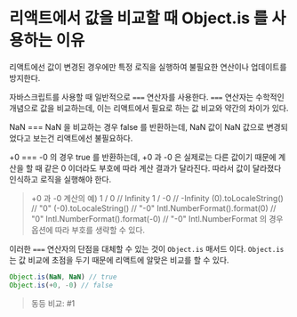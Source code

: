 # 리액트에서 값을 비교할 때 Object.is 를 사용하는 이유

리액트에선 값이 변경된 경우에만 특정 로직을 실행하여 불필요한 연산이나 업데이트를 방지한다.

자바스크립트를 사용할 때 일반적으로 `===` 연산자를 사용한다.
`===` 연산자는 수학적인 개념으로 값을 비교하는데, 이는 리액트에서 필요로 하는 값 비교와 약간의 차이가 있다.

NaN === NaN 을 비교하는 경우 false 를 반환하는데, NaN 값이 NaN 값으로 변경되었다고 보는건 리액트에선 불필요하다.

+0 === -0 의 경우 true 를 반환하는데, +0 과 -0 은 실제로는 다른 값이기 때문에 계산을 할 때 같은 0 이더라도 부호에 따라 계산 결과가 달라진다. 따라서 값이 달라졌다 인식하고 로직을 실행해야 한다.

> +0 과 -0 계산의 예)
> 1 / 0 // Infinity
> 1 / -0 // -Infinity
> (0).toLocaleString() // "0"
> (-0).toLocaleString() // "-0"
> Intl.NumberFormat().format(0) // "0"
> Intl.NumberFormat().format(-0) // "-0"
> Intl.NumberFormat 의 경우 옵션에 따라 부호를 생략할 수 있다.

이러한 `===` 연산자의 단점을 대체할 수 있는 것이 `Object.is` 매서드 이다.
`Object.is` 는 값 비교에 초점을 두기 때문에 리액트에 알맞은 비교를 할 수 있다.

```js
Object.is(NaN, NaN) // true
Object.is(+0, -0) // false
```

> 동등 비교: #1